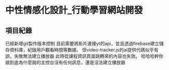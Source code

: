 # 中性情感化設計_行動學習網站開發

## 項目紀錄
已經新增git製作版本控制
目前需要將影片連接yt的api，並且透過firebase建立儲存資料庫，紀錄用戶觀看時間等數據。
但video-tracker.js的ai提供代碼似乎有誤，失敗無法建立播放器
此時從課程資訊頁面跳轉來的內容也失效。
哈哈哈幹你娘到底為什麼我的主控台沒有任何訊息，還是沒法建立播放器